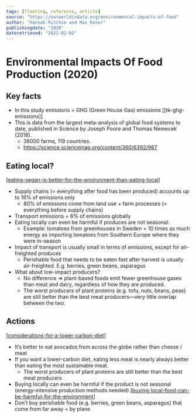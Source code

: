 ```yaml
---
tags: [fleeting, reference, article]
source: "https://ourworldindata.org/environmental-impacts-of-food"
author: "Hannah Ritchie and Max Roser"
publishingdate: "2020"
dateretrieved: "2021-02-02"
---
```


# Environmental Impacts Of Food Production (2020)

## Key facts

- In this study emissions = GHG (Green House Gas) emissions [[tk-ghg-emissions]]
- This is data from the largest meta-analysis of global food systems to date, published in Science by Joseph Poore and Thomas Nemecek (2018).
  - 38000 farms, 119 countries.
  - https://science.sciencemag.org/content/360/6392/987

## Eating local?

[[eating-vegan-is-better-for-the-environment-than-eating-local]]

- Supply chains (= everything after food has been produced) accounts up to 18% of emissions only
  - 80% of emissions come from land use + farm processes (= everything before supply chains)
- Transport emissions = 6% of emissions globally
- Eating locally can even be harmful if produces are not seasonal:
  - Example: tomatoes from greenhouses in Sweden = 10 times as much energy as importing tomatoes from Southern Europe where they were in-season
- Impact of transport is usually small in terms of emissions, except for air-freighted produces
  - Perishable food that needs to be eaten fast after harvest is usually air-freighted. E.g. berries, green beans, asparagus
- What about low-impact producers?
  - No difference => plant-based foods emit fewer greenhouse gases than meat and dairy, regardless of how they are produced.
  - The worst producers of plant proteins (e.g. tofu, nuts, beans, peas) are still better than the best meat producers—very little overlap between the two.

## Actions

[[considerations-for-a-lower-carbon-diet]]

- It’s better to eat avocados from across the globe rather than cheese / meat
- If you want a lower-carbon diet, eating less meat is nearly always better than eating the most sustainable meat.
  - The worst producers of plant proteins are still better than the best meat producers
- Buying locally can even be harmful if the product is not seasonal (energy-intensive production methods needed) [[buying-local-food-can-be-harmful-for-the-environment]]
- Don’t buy perishable food (e.g. berries, green beans, asparagus) that come from far away = by plane

[//begin]: # "Autogenerated link references for markdown compatibility"
[eating-vegan-is-better-for-the-environment-than-eating-local]: eating-vegan-is-better-for-the-environment-than-eating-local "Eating Vegan Is Better for the Environment than Eating Local"
[considerations-for-a-lower-carbon-diet]: considerations-for-a-lower-carbon-diet "Considerations for a Lower Carbon Diet"
[buying-local-food-can-be-harmful-for-the-environment]: buying-local-food-can-be-harmful-for-the-environment "Buying Local Food Can Be Harmful for the Environment"
[//end]: # "Autogenerated link references"